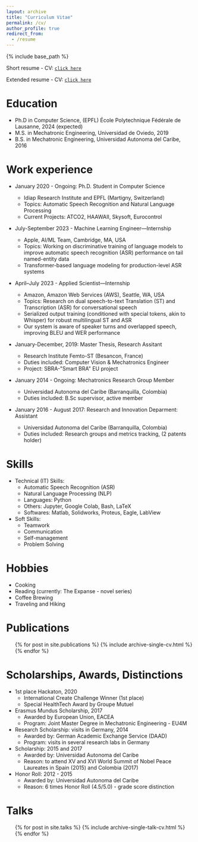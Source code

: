 ```yaml
---
layout: archive
title: "Curriculum Vitae"
permalink: /cv/
author_profile: true
redirect_from:
  - /resume
---
```


{% include base_path %}


Short resume - CV: [`click here`](/files/cv/Resume_Juan_Pablo_Zuluaga.pdf)

Extended resume - CV: [`click here`](/files/cv/Long_professional_CV.pdf)

Education
======
* Ph.D in Computer Science, (EPFL) École Polytechnique Fédérale de Lausanne, 2024 (expected)
* M.S. in Mechatronic Engineering, Universidad de Oviedo, 2019
* B.S. in Mechatronic Engineering, Universidad Autonoma del Caribe, 2016

Work experience
======
* January 2020 - Ongoing: Ph.D. Student in Computer Science
  * Idiap Research Institute and EPFL (Martigny, Switzerland)
  * Topics: Automatic Speech Recognition and Natural Language Processing 
  * Current Projects: ATCO2, HAAWAII, Skysoft, Eurocontrol

* July-September 2023 - Machine Learning Engineer—Internship
  * Apple, AI/ML Team, Cambridge, MA, USA
  * Topics: Working on discriminative training of language models to improve automatic speech recognition (ASR) performance on tail named-entity data
  * Transformer-based language modeling for production-level ASR systems

* April–July 2023 - Applied Scientist—Internship
  * Amazon, Amazon Web Services (AWS), Seattle, WA, USA
  * Topics: Research on dual speech-to-text Translation (ST) and Transcription (ASR) for conversational speech
  * Serialized output training (conditioned with special tokens, akin to Whisper) for robust multilingual ST and ASR
  * Our system is aware of speaker turns and overlapped speech, improving BLEU and WER performance

* January-December, 2019: Master Thesis, Research Assitant
  * Research Institute Femto-ST (Besancon, France)
  * Duties included: Computer Vision & Mechatronics Engineer
  * Project: SBRA-"Smart BRA" EU project

* January 2014 - Ongoing: Mechatronics Research Group Member
  * Universidad Autonoma del Caribe (Barranquilla, Colombia)
  * Duties included: B.Sc supervisor, active member

* January 2016 - August 2017: Research and Innovation Deparment: Assistant
  * Universidad Autonoma del Caribe (Barranquilla, Colombia)
  * Duties included: Research groups and metrics tracking, (2 patents holder)

Skills
======
* Technical (IT) Skills:
  * Automatic Speech Recognition (ASR)
  * Natural Language Processing (NLP)
  * Languages: Python
  * Others: Jupyter, Google Colab, Bash, LaTeX
  * Softwares: Matlab, Solidworks, Proteus, Eagle, LabView
* Soft Skills:
  * Teamwork
  * Communication
  * Self-management
  * Problem Solving

Hobbies
======
* Cooking
* Reading (currently: The Expanse - novel series)
* Coffee Brewing
* Traveling and Hiking

Publications
======
  <ul>{% for post in site.publications %}
    {% include archive-single-cv.html %}
  {% endfor %}</ul>
  
Scholarships, Awards, Distinctions
======
* 1st place Hackaton, 2020
  * International Create Challenge Winner (1st place)
  * Special HealthTech Award by Groupe Mutuel
* Erasmus Mundus Scholarship, 2017
  * Awarded by European Union, EACEA
  * Program: Joint Master Degree in Mechatronic Engineering - EU4M
* Research Scholarship: visits in Germany, 2014
  * Awarded by: German Academic Exchange Service (DAAD)
  * Program: visits in several research labs in Germany
* Scholarship: 2015 and 2017
  * Awarded by: Universidad Autonoma del Caribe
  * Reason: to attend XV and XVI World Summit of Nobel Peace Laureates in Spain (2015) and Colombia (2017)
* Honor Roll: 2012 - 2015
  * Awarded by: Universidad Autonoma del Caribe
  * Reason: 6 times Honor Roll (4.5/5.0) - grade score distinction

Talks
======
  <ul>{% for post in site.talks %}
    {% include archive-single-talk-cv.html %}
  {% endfor %}</ul>
  
